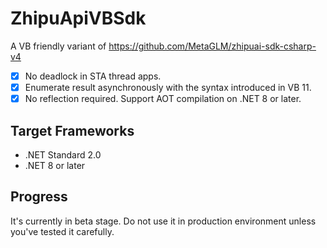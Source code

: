 # ZhipuApiVBSdk
A VB friendly variant of https://github.com/MetaGLM/zhipuai-sdk-csharp-v4

- [x] No deadlock in STA thread apps.
- [x] Enumerate result asynchronously with the syntax introduced in VB 11.
- [x] No reflection required. Support AOT compilation on .NET 8 or later.

## Target Frameworks
- .NET Standard 2.0
- .NET 8 or later

## Progress
It's currently in beta stage. Do not use it in production environment unless you've tested it carefully.
